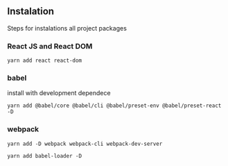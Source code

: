 ## Instalation

Steps for instalations all project packages

### React JS and React DOM

```
yarn add react react-dom
```

### babel

install with development dependece

```
yarn add @babel/core @babel/cli @babel/preset-env @babel/preset-react -D
```

### webpack

```
yarn add -D webpack webpack-cli webpack-dev-server
```

```
yarn add babel-loader -D
```